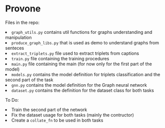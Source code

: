 # Provone

Files in the repo:
    <li> <code>graph_utils.py</code> contains util functions for graphs understanding and manipulation</li>
    <li> <code>produce_graph_libs.py</code> that is used as demo to understand graphs from senteces</li>
    <li> <code>extract_triplets.py</code> file used to extract triplets from captions</li>
    <li> <code>train.py</code> file containing the training procedures</li>
    <li> <code>main.py</code> file containing the main (for now only for the first part of the model)</li>
    <li> <code>models.py</code> contains the model definition for triplets classification and the second part of the task</li>
    <li> <code>gnn.py</code> contains the model definition for the Graph neural network </li>
    <li> <code>dataset.py</code> contains the definition for the dataset class for both tasks</li>

To Do:
    <li> Train the second part of the network </li>
    <li> Fix the dataset usage for both tasks (mainly the contructor)</li>
    <li> Create a <code>collate_fn</code> to be used in both tasks</li>
